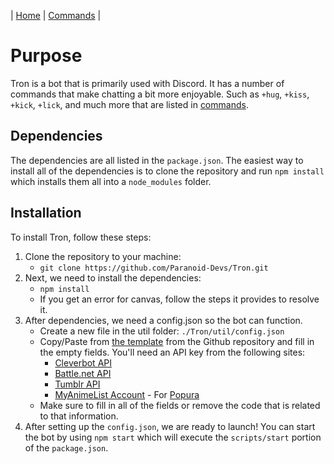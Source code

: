 | [Home](./README.md) | [Commands](./Commands.md) |

# Purpose

Tron is a bot that is primarily used with Discord. It has a number of commands that make chatting a
bit more enjoyable. Such as `+hug`, `+kiss`, `+kick`, `+lick`, and much more that are listed in
[commands](./Commands.md).

## Dependencies

The dependencies are all listed in the `package.json`. The easiest way to install all of the
dependencies is to clone the repository and run `npm install` which installs them all into a
`node_modules` folder.

## Installation

To install Tron, follow these steps:

1. Clone the repository to your machine:
    - `git clone https://github.com/Paranoid-Devs/Tron.git`
1. Next, we need to install the dependencies:
    - `npm install`
    - If you get an error for canvas, follow the steps it provides to resolve it.
1. After dependencies, we need a config.json so the bot can function.
    - Create a new file in the util folder: `./Tron/util/config.json`
    - Copy/Paste from [the template](./util/config_template.json) from the Github repository and
    fill in the empty fields. You'll need an API key from the following sites:
        - [Cleverbot API](https://www.cleverbot.com/api/)
        - [Battle.net API](https://dev.battle.net/)
        - [Tumblr API](https://www.tumblr.com/docs/en/api/v2)
        - [MyAnimeList Account](https://myanimelist.net/) - For
        [Popura](https://www.npmjs.com/package/popura)
    - Make sure to fill in all of the fields or remove the code that is related to that information.
1. After setting up the `config.json`, we are ready to launch! You can start the bot by using
    `npm start` which will execute the `scripts/start` portion of the `package.json`.